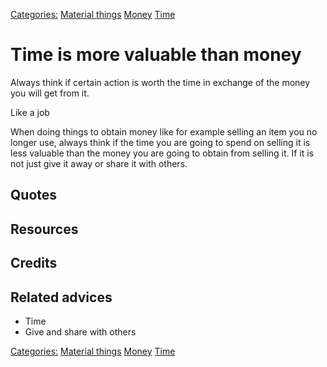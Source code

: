 [Categories:](../Categories/index.md) [Material things](../Categories/Material%20things.md) [Money](../Categories/Money.md) [Time](../Categories/Time.md)
# Time is more valuable than money

Always think if certain action is worth the time in exchange of the money you will get from it. 

Like a job

When doing things to obtain money like for example selling an item you no longer use, always think if the time you are going to spend on selling it is less valuable than the money you are going to obtain from selling it. If it is not just give it away or share it with others. 



## Quotes

## Resources

## Credits

## Related advices

- Time
- Give and share with others



[Categories:](../Categories/index.md) [Material things](../Categories/Material%20things.md) [Money](../Categories/Money.md) [Time](../Categories/Time.md)
